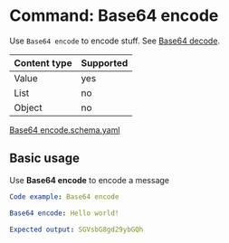 # Command: Base64 encode

Use `Base64 encode` to encode stuff. See [Base64 decode](Base64%20decode.md).

| Content type | Supported |
|--------------|-----------|
| Value        | yes       |
| List         | no        |
| Object       | no        |

[Base64 encode.schema.yaml](schema/Base64%20encode.schema.yaml)

## Basic usage

Use **Base64 encode** to encode a message

```yaml instacli
Code example: Base64 encode

Base64 encode: Hello world!

Expected output: SGVsbG8gd29ybGQh
```

